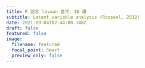 ```yaml
---
title: R 語言 lavaan 套件．10 講
subtitle: Latent variable analysis (Rosseel, 2012)
date: 2021-09-04T02:44:08.348Z
draft: false
featured: false
image:
  filename: featured
  focal_point: Smart
  preview_only: false
---
```

